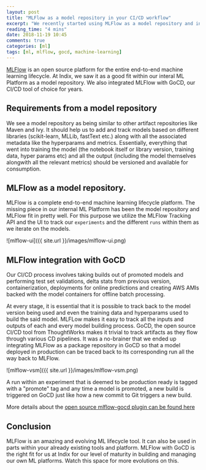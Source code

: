 ```yaml
---
layout: post
title: "MLFlow as a model repository in your CI/CD workflow"
excerpt: "We recently started using MLFlow as a model repository and integrated it with GoCD"
reading_time: "4 mins"
date: 2018-11-19 10:45
comments: true
categories: [ml]
tags: [ml, mlflow, gocd, machine-learning]
---
```


[MLFlow](https://mlflow.org/) is an open source platform for the entire end-to-end machine learning lifecycle. At Indix, we saw it as a good fit within our interal ML Platform as a model repository. We also integrated MLFlow with GoCD, our CI/CD tool of choice for years.

## Requirements from a model repository

We see a model repository as being similar to other artifact repositories like Maven and Ivy. It should help us to add and track models based on different libraries (scikit-learn, MLLib, fastText etc.) along with all the associated metadata like the hyperparams and metrics. Essentially, everything that went into training the model (the notebook itself or library version, training data, hyper params etc) and all the output (including the model themselves alongwith all the relevant metrics) should be versioned and available for consumption.

## MLFlow as a model repository.

MLFlow is a complete end-to-end machine learning lifecycle platform. The missing piece in our internal ML Platform has been the model repository and MLFlow fit in pretty well. For this purpose we utilize the MLFlow Tracking API and the UI to track our `experiments` and the different `runs` within them as we iterate on the models.

![mlflow-ui]({{ site.url }}/images/mlflow-ui.png)

## MLFlow integration with GoCD

Our CI/CD process involves taking builds out of promoted models and performing test set validations, delta stats from previous version, containerization, deployments for online predictions and creating AWS AMIs backed with the model containers for offline batch processing.

At every stage, it is essential that it is possible to track back to the model version being used and even the training data and hyperparams used to build the said model. MLFLow makes it easy to track all the inputs and outputs of each and every model building process. GoCD, the open source CI/CD tool from ThoughtWorks makes it trivial to track artifacts as they flow through various CD pipelines. It was a no-brainer that we ended up integrating MLFlow as a package repository in GoCD so that a model deployed in production can be traced back to its corresponding run all the way back to MLFlow.

![mlflow-vsm]({{ site.url }}/images/mlflow-vsm.png)

A run within an experiment that is deemed to be production ready is tagged with a "promote" tag and any time a model is promoted, a new build is triggered on GoCD just like how a new commit to Git triggers a new build.

More details about the [open source mlflow-gocd plugin can be found here](https://github.com/indix/mlflow-gocd)

## Conclusion

MLFlow is an amazing and evolving ML lifecycle tool. It can also be used in parts within your already existing tools and platform. MLFlow with GoCD is the right fit for us at Indix for our level of maturity in building and managing our own ML platforms. Watch this space for more evolutions on this.


